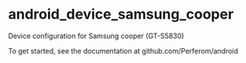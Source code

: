 android_device_samsung_cooper
==========================

Device configuration for Samsung cooper (GT-S5830)

To get started, see the documentation at github.com/Perferom/android

